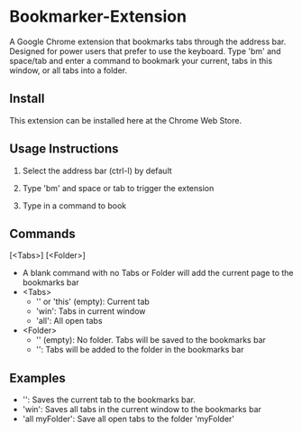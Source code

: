 # Bookmarker-Extension
A Google Chrome extension that bookmarks tabs through the address bar. Designed for power users that prefer to use the keyboard. Type 'bm' and space/tab and enter a command to bookmark your current, tabs in this window, or all tabs into a folder.

## Install
This extension can be installed here at the Chrome Web Store.

## Usage Instructions
1. Select the address bar (ctrl-l) by default

2. Type 'bm' and space or tab to trigger the extension

3. Type in a command to book

## Commands
[\<Tabs>] [\<Folder>]
* A blank command with no Tabs or Folder will add the current page to the bookmarks bar
* \<Tabs>
  * '' or 'this' (empty): Current tab
  * 'win': Tabs in current window
  * 'all': All open tabs
* \<Folder>
  * '' (empty): No folder. Tabs will be saved to the bookmarks bar
  * '<Folder Name>': Tabs will be added to the folder <Folder Name> in the bookmarks bar

## Examples
* '': Saves the current tab to the bookmarks bar.
* 'win': Saves all tabs in the current window to the bookmarks bar
* 'all myFolder': Save all open tabs to the folder 'myFolder'
